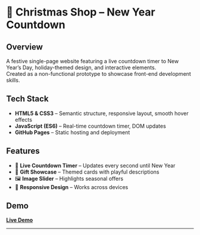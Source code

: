 # 🎄 Christmas Shop – New Year Countdown

## Overview
A festive single-page website featuring a live countdown timer to New Year’s Day, holiday-themed design, and interactive elements.  
Created as a non-functional prototype to showcase front-end development skills.

## Tech Stack
- **HTML5 & CSS3** – Semantic structure, responsive layout, smooth hover effects  
- **JavaScript (ES6)** – Real-time countdown timer, DOM updates  
- **GitHub Pages** – Static hosting and deployment

## Features
- 🎯 **Live Countdown Timer** – Updates every second until New Year  
- 🎁 **Gift Showcase** – Themed cards with playful descriptions  
- 🖼 **Image Slider** – Highlights seasonal offers  
- 📱 **Responsive Design** – Works across devices

## Demo
[**Live Demo**](https://rolling-scopes-school.github.io/qywi-JSFE2024Q4/christmas-shop/)

---
